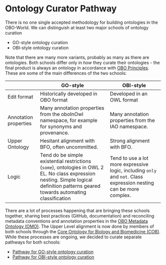 # Ontology Curator Pathway

There is no one single accepted methodology for building ontologies in the OBO-World. We can distinguish at least two major schools of ontology curation

- GO-style ontology curation
- OBI-style ontology curation

Note that there are many more variants, probably as many as there are ontologies. Both schools differ only in _how_ they curate their ontologies - the final product is always an ontology in accordance with [OBO Principles](http://dashboard.obofoundry.org/). These are some of the main differences of the two schools:

| | GO-style | OBI-style |
| ----- | -------- | --------- |
| Edit format |  Historically developed in OBO format | Developed in an OWL format |
| Annotation properties | Many annotation properties from the oboInOwl namespace, for example for synonyms and provenance. | Many annotation properties from the IAO namespace. |
| Upper Ontology | Hesitant alignment with BFO, often uncommitted. | Strong alignment with BFO. |
| Logic | Tend do be simple existential restrictions (`some`), ontologies in OWL 2 EL. No class expression nesting. Simple logical definition patterns geared towards automating classification | Tend to use a lot more expressive logic, including `only` and `not`. Class expression nesting can be more complex. |

There are a lot of processes happening that are bringing these schools together, sharing best practices (GitHub, documentation) and reconciling metadata conventions and annotation properties in the [OBO Metadata Ontology (OMO)](https://github.com/information-artifact-ontology/ontology-metadata/). The Upper Level alignment is now done by members of both schools through the [Core Ontology for Biology and Biomedicine (COB)](https://github.com/OBOFoundry/COB). While these processes are ongoing, we decided to curate separate pathways for both schools:

- [Pathway for GO-style ontology curation](ontology-curator-go-style.md)
- [Pathway for OBI-style ontology curation](ontology-curator-obi-style.md)
